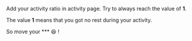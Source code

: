 Add your activity ratio in activity page. Try to always reach the value of **1**. 

The value **1** means that you got no rest during your activity. 

So move your *** :laughing: !
